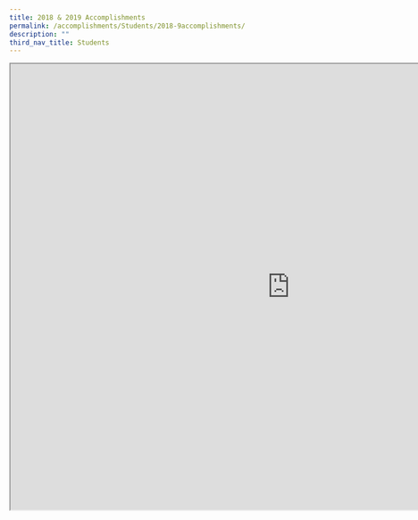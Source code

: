 ```yaml
---
title: 2018 & 2019 Accomplishments
permalink: /accomplishments/Students/2018-9accomplishments/
description: ""
third_nav_title: Students
---
```

<iframe src="https://docs.google.com/document/d/e/2PACX-1vS80Jkt0c9xgX5ELOEwNR6fIRSl3Adbknn_SwlkYCNVT5ZcXzYN4CvnDe6z8zmGWbgBBYJAmdUwqij2/pub?embedded=true" width=1000px height=800px scrolling="no"></iframe>
